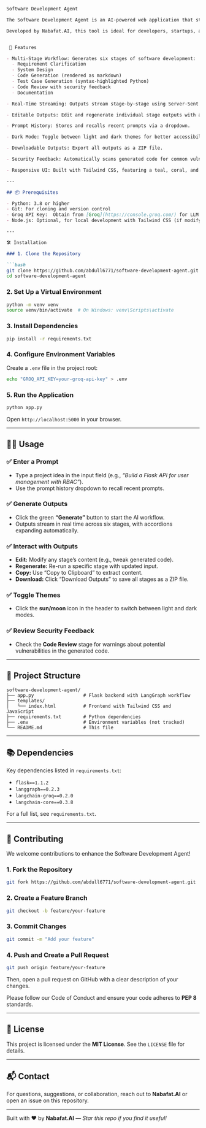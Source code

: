 ```markdown
Software Development Agent

The Software Development Agent is an AI-powered web application that streamlines software development by generating project requirements, system designs, code, test cases, code reviews, and documentation. Built with Flask, LangGraph, and the **Grok LLM** (via LangChain-Groq), it provides a user-friendly interface to input project prompts and view AI-generated outputs in real time.

Developed by Nabafat.AI, this tool is ideal for developers, startups, and educators looking to accelerate prototyping and learning.


 🚀 Features

- Multi-Stage Workflow: Generates six stages of software development:
  - Requirement Clarification
  - System Design
  - Code Generation (rendered as markdown)
  - Test Case Generation (syntax-highlighted Python)
  - Code Review with security feedback
  - Documentation

- Real-Time Streaming: Outputs stream stage-by-stage using Server-Sent Events (SSE).

- Editable Outputs: Edit and regenerate individual stage outputs with a user-friendly interface.

- Prompt History: Stores and recalls recent prompts via a dropdown.

- Dark Mode: Toggle between light and dark themes for better accessibility.

- Downloadable Outputs: Export all outputs as a ZIP file.

- Security Feedback: Automatically scans generated code for common vulnerabilities (e.g., `eval()`, hardcoded secrets).

- Responsive UI: Built with Tailwind CSS, featuring a teal, coral, and dark gray theme with a green "Generate" button.

---

## 📦 Prerequisites

- Python: 3.8 or higher  
- Git: For cloning and version control  
- Groq API Key:  Obtain from [Groq](https://console.groq.com/) for LLM access  
- Node.js: Optional, for local development with Tailwind CSS (if modifying frontend)

---

🛠 Installation

### 1. Clone the Repository

```bash
git clone https://github.com/abdull6771/software-development-agent.git
cd software-development-agent
```

### 2. Set Up a Virtual Environment

```bash
python -m venv venv
source venv/bin/activate  # On Windows: venv\Scripts\activate
```

### 3. Install Dependencies

```bash
pip install -r requirements.txt
```

### 4. Configure Environment Variables

Create a `.env` file in the project root:

```bash
echo "GROQ_API_KEY=your-groq-api-key" > .env
```

### 5. Run the Application

```bash
python app.py
```

Open `http://localhost:5000` in your browser.

---

## 🧑‍💻 Usage

### ✅ Enter a Prompt

- Type a project idea in the input field (e.g., _“Build a Flask API for user management with RBAC”_).
- Use the prompt history dropdown to recall recent prompts.

### ✅ Generate Outputs

- Click the green **“Generate”** button to start the AI workflow.
- Outputs stream in real time across six stages, with accordions expanding automatically.

### ✅ Interact with Outputs

- **Edit:** Modify any stage’s content (e.g., tweak generated code).
- **Regenerate:** Re-run a specific stage with updated input.
- **Copy:** Use “Copy to Clipboard” to extract content.
- **Download:** Click “Download Outputs” to save all stages as a ZIP file.

### ✅ Toggle Themes

- Click the **sun/moon** icon in the header to switch between light and dark modes.

### ✅ Review Security Feedback

- Check the **Code Review** stage for warnings about potential vulnerabilities in the generated code.

---

## 📁 Project Structure

```
software-development-agent/
├── app.py                  # Flask backend with LangGraph workflow
├── templates/
│   └── index.html          # Frontend with Tailwind CSS and JavaScript
├── requirements.txt        # Python dependencies
├── .env                    # Environment variables (not tracked)
└── README.md               # This file
```

---

## 📚 Dependencies

Key dependencies listed in `requirements.txt`:

- `flask==1.1.2`
- `langgraph==0.2.3`
- `langchain-groq==0.2.0`
- `langchain-core==0.3.8`

For a full list, see `requirements.txt`.

---

## 🤝 Contributing

We welcome contributions to enhance the Software Development Agent!

### 1. Fork the Repository

```bash
git fork https://github.com/abdull6771/software-development-agent.git
```

### 2. Create a Feature Branch

```bash
git checkout -b feature/your-feature
```

### 3. Commit Changes

```bash
git commit -m "Add your feature"
```

### 4. Push and Create a Pull Request

```bash
git push origin feature/your-feature
```

Then, open a pull request on GitHub with a clear description of your changes.

Please follow our Code of Conduct and ensure your code adheres to **PEP 8** standards.

---

## 📄 License

This project is licensed under the **MIT License**. See the `LICENSE` file for details.

---

## 📬 Contact

For questions, suggestions, or collaboration, reach out to **Nabafat.AI** or open an issue on this repository.

---

Built with ❤️ by **Nabafat.AI** — _Star this repo if you find it useful!_
```

